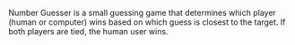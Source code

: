 Number Guesser is a small guessing game that determines which player (human or computer) wins based on which guess is closest to the target. If both players are tied, the human user wins.